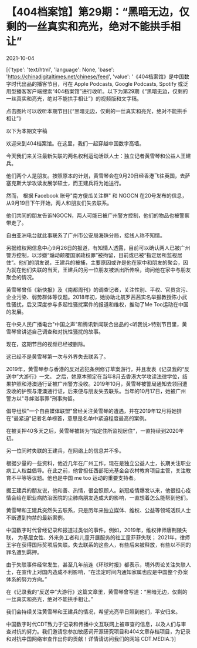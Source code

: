 # 【404档案馆】第29期：“黑暗无边，仅剩的一丝真实和亮光，绝对不能拱手相让”

2021-10-04

[{'type': 'text/html', 'language': None, 'base': 'https://chinadigitaltimes.net/chinese/feed', 'value': '《404档案馆》是中国数字时代出品的播客节目，可在 Apple Podcasts, Google Podcasts, Spotify 或泛用型播客客户端搜索“404档案馆”进行收听。以下为第29期《“黑暗无边，仅剩的一丝真实和亮光，绝对不能拱手相让”》的视频版和文字稿。

点击图片可以收听本期节目[《“黑暗无边，仅剩的一丝真实和亮光，绝对不能拱手相让”》

以下为本期文字稿

欢迎来到404档案馆。在这里，我们一起穿越中国数字高墙。

今天我们来关注最新失联的两名权利运动活跃人士：独立记者黄雪琴和公益人王建兵。

他们两个人是朋友。按照原本的计划，黄雪琴会在9月20日经香港飞往英国，去萨塞克斯大学攻读发展学硕士，而王建兵将为她送行。

然而， 根据 Facebook 账号&quot;南方傻瓜关注群&quot; 和 NGOCN 在20号发布的信息，从9月19日下午开始，两人和朋友们失去联系。

他们共同的朋友告诉NGOCN，两人可能已被广州警方控制，他们的物品也被警察带走了。

自由亚洲电台就此事联系了广州市公安局海珠分局，接线人称不知情。

另据维权网信息中心9月26日的报道，有知情人透露，目前可以确认两人已被广州警方控制，以涉嫌“煽动颠覆国家政权罪”被拘留，目前或已被“指定居所监视居住”。他们的朋友说，王建兵的被捕，主要原因或许是他在家中和朋友的聚会，因为就在他们失联的当天，王建兵的另一位朋友被派出所传唤，询问他在家中与朋友聚会的情况。

黄雪琴曾任《新快报》及《南都周刊》的调查记者，关注性别、平权、官员贪污、企业污染、弱势群体等议题。2018年初，她协助北航罗茜茜实名举报教授陈小武性骚扰，后又深度参与多起性骚扰案件的报道和维权，推动了Me Too运动在中国的发展。

在中央人民广播电台&quot;中国之声&quot;和腾讯新闻联合出品的&lt;听我说&gt;特别节目里，黄雪琴曾讲述自己调查和对抗性骚扰的故事。

现在，这期节目的视频已经被删除。

这已经不是黄雪琴第一次与外界失去联系了。

2019年，黄雪琴参与香港的反对逃犯条例修订草案游行，并且发表《记录我的“反送中”大游行》一文。  之后，她原本预定在当年8月去香港大学攻读法律学位，结果护照和港澳通行证被广州警方没收。2019年10月，黄雪琴被警局通知去领回遭没收的护照与港澳通行证，后来便与朋友失去联系。当年的10月17日，她被广州警方以&quot;寻衅滋事罪&quot;刑事拘留。

倡导组织&quot;一个自由媒体联盟&quot;曾经关注黄雪琴的遭遇，并在2019年12月将她排在&quot;最紧迫&quot;记者名单榜首，意思是名单中紧迫程度最高的案例。 

在被关押40多天之后，黄雪琴被转为“指定住所监视居住”，一直持续到2020年初。

另一位同时失联的王建兵，在网络上的信息并不多。

根据少量的一些资料，他近几年在广州工作，现在是独立公益人士，长期关注职业病工人权益倡导。在此之前，他曾担任西部阳光基金会农村教育项目主管，关注教育不平等等议题。他也是中国 me too 运动的重要支持者。

据王建兵的朋友说，他和善、热情，很会照顾人。新冠疫情爆发以来，他很担心疫情会给在职业病防治医院的尘肺病朋友造成大的影响，一直想着怎么能帮到他们。

黄雪琴和王建兵突然失去联系，只是历年来独立媒体、维权、公益等领域活跃人士不断遭到拘禁的最新案例。

中国数字时代曾经记录和报道过类似的事件。例如，2019年，维权律师唐荆陵失联， 为基层女性、外来务工者和儿童开展服务的社工童菲菲失联； 2021年，律师王宇在获得国际奖项后失联。失去联系的这些人，有些后来被释放，有些以不同的罪名遭到羁押。

由于失联事件经常发生，甚至几年前连《环球时报》都表示，境外舆论关注失联人士，在宣传上对国内造成不利影响，“在法定时间内通知家属也应是中国整个办案体系的努力方向。” 

在《记录我的“反送中”大游行》这篇文章里，黄雪琴曾写道：“黑暗无边，仅剩的一丝真实和亮光，绝对不能拱手相让。”

我们会持续关注黄雪琴和王建兵的情况，希望光亮早日照到他们，平安归来。

中国数字时代CDT致力于记录和传播中文互联网上被审查的信息，以及人们与审查对抗的努力。我们邀请您参加敏感词开源研究项目和404文章存档项目，为记录和对抗中国网络审查作出你的贡献！详情请访问我们的网站 CDT.MEDIA.'}]